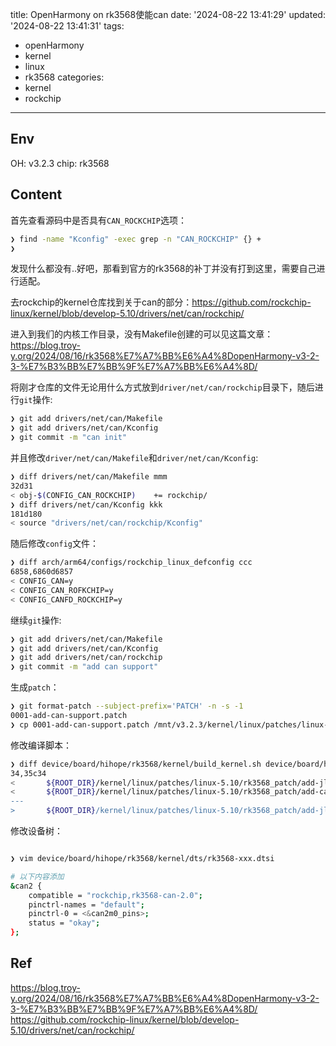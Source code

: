 title: OpenHarmony on rk3568使能can
date: '2024-08-22 13:41:29'
updated: '2024-08-22 13:41:31'
tags:
  - openHarmony
  - kernel
  - linux
  - rk3568
categories:
  - kernel
  - rockchip
---
## Env

OH: v3.2.3
chip: rk3568

## Content

首先查看源码中是否具有`CAN_ROCKCHIP`选项：

```bash
❯ find -name "Kconfig" -exec grep -n "CAN_ROCKCHIP" {} +
❯ 
```

发现什么都没有..好吧，那看到官方的rk3568的补丁并没有打到这里，需要自己进行适配。

去rockchip的kernel仓库找到关于can的部分：https://github.com/rockchip-linux/kernel/blob/develop-5.10/drivers/net/can/rockchip/

进入到我们的内核工作目录，没有Makefile创建的可以见这篇文章：https://blog.troy-y.org/2024/08/16/rk3568%E7%A7%BB%E6%A4%8DopenHarmony-v3-2-3-%E7%B3%BB%E7%BB%9F%E7%A7%BB%E6%A4%8D/

将刚才仓库的文件无论用什么方式放到`driver/net/can/rockchip`目录下，随后进行`git`操作:

```bash
❯ git add drivers/net/can/Makefile
❯ git add drivers/net/can/Kconfig
❯ git commit -m "can init"
```

并且修改`driver/net/can/Makefile`和`driver/net/can/Kconfig`:

```bash
❯ diff drivers/net/can/Makefile mmm
32d31
< obj-$(CONFIG_CAN_ROCKCHIP)	+= rockchip/
❯ diff drivers/net/can/Kconfig kkk
181d180
< source "drivers/net/can/rockchip/Kconfig"
```

随后修改`config`文件：

```bash
❯ diff arch/arm64/configs/rockchip_linux_defconfig ccc
6858,6860d6857
< CONFIG_CAN=y
< CONFIG_CAN_ROFKCHIP=y
< CONFIG_CANFD_ROCKCHIP=y
```

继续`git`操作:

```bash
❯ git add drivers/net/can/Makefile
❯ git add drivers/net/can/Kconfig
❯ git add drivers/net/can/rockchip
❯ git commit -m "add can support"
```

生成`patch`：

```bash
❯ git format-patch --subject-prefix='PATCH' -n -s -1
0001-add-can-support.patch
❯ cp 0001-add-can-support.patch /mnt/v3.2.3/kernel/linux/patches/linux-5.10/rk3568_patch/add-can-support.patch && rm *.patch
```

修改编译脚本：

```bash
❯ diff device/board/hihope/rk3568/kernel/build_kernel.sh device/board/hihope/rk3568/kernel/build_kernel.sh.1
34,35c34
< 		${ROOT_DIR}/kernel/linux/patches/linux-5.10/rk3568_patch/add-jl201-drivers.patch
< 		${ROOT_DIR}/kernel/linux/patches/linux-5.10/rk3568_patch/add-can-support.patch"
---
> 		${ROOT_DIR}/kernel/linux/patches/linux-5.10/rk3568_patch/add-jl201-drivers.patch"
```

修改设备树：

```bash

❯ vim device/board/hihope/rk3568/kernel/dts/rk3568-xxx.dtsi

# 以下内容添加
&can2 {
	compatible = "rockchip,rk3568-can-2.0";
	pinctrl-names = "default";
	pinctrl-0 = <&can2m0_pins>;
	status = "okay";
};
```

## Ref

https://blog.troy-y.org/2024/08/16/rk3568%E7%A7%BB%E6%A4%8DopenHarmony-v3-2-3-%E7%B3%BB%E7%BB%9F%E7%A7%BB%E6%A4%8D/
https://github.com/rockchip-linux/kernel/blob/develop-5.10/drivers/net/can/rockchip/